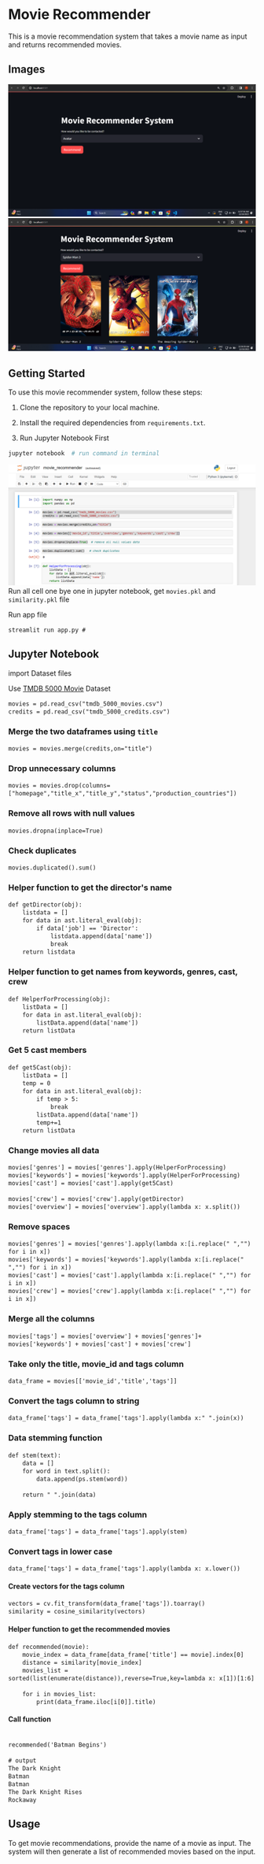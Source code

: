 # Movie Recommender

This is a movie recommendation system that takes a movie name as input and returns recommended movies.

## Images
![Home Page](./home_page1.png)
![Home Page2](./home_page2.png)


## Getting Started

To use this movie recommender system, follow these steps:

1. Clone the repository to your local machine.
2. Install the required dependencies from `requirements.txt`.

3. Run Jupyter Notebook First
``` python []
jupyter notebook  # run command in terminal 
```
![Image Description](./jupyter_notebook.png)
Run all cell one bye one in jupyter notebook, get `movies.pkl` and `similarity.pkl` file

Run app file
``` python3 []
streamlit run app.py #
```

## Jupyter Notebook

import Dataset files

Use [TMDB 5000 Movie](https://www.kaggle.com/datasets/tmdb/tmdb-movie-metadata) Dataset


``` python3 []
movies = pd.read_csv("tmdb_5000_movies.csv")
credits = pd.read_csv("tmdb_5000_credits.csv")
```

### Merge the two dataframes using `title`
``` python3 []
movies = movies.merge(credits,on="title")
```

### Drop unnecessary columns
``` python3 []
movies = movies.drop(columns=["homepage","title_x","title_y","status","production_countries"])
```

### Remove all rows with null values
``` python3 []
movies.dropna(inplace=True)
```

### Check duplicates
``` python3 []
movies.duplicated().sum()
```

### Helper function to get the director's name

``` python3 []
def getDirector(obj):
    listdata = []
    for data in ast.literal_eval(obj):
        if data['job'] == 'Director':
            listdata.append(data['name'])
            break
    return listdata
```

### Helper function to get names from keywords, genres, cast, crew

``` python3 []
def HelperForProcessing(obj):
    listData = []
    for data in ast.literal_eval(obj):
        listData.append(data['name'])
    return listData
```

### Get 5 cast members
``` python3 []
def get5Cast(obj):
    listData = []
    temp = 0
    for data in ast.literal_eval(obj):
        if temp > 5:
            break
        listData.append(data['name'])
        temp+=1
    return listData
```

### Change movies all data
``` python3 []
movies['genres'] = movies['genres'].apply(HelperForProcessing)
movies['keywords'] = movies['keywords'].apply(HelperForProcessing)
movies['cast'] = movies['cast'].apply(get5Cast)

movies['crew'] = movies['crew'].apply(getDirector)
movies['overview'] = movies['overview'].apply(lambda x: x.split())
```

### Remove spaces
``` python3 []
movies['genres'] = movies['genres'].apply(lambda x:[i.replace(" ","") for i in x])
movies['keywords'] = movies['keywords'].apply(lambda x:[i.replace(" ","") for i in x])
movies['cast'] = movies['cast'].apply(lambda x:[i.replace(" ","") for i in x])
movies['crew'] = movies['crew'].apply(lambda x:[i.replace(" ","") for i in x])
```

### Merge all the columns
``` python3 []
movies['tags'] = movies['overview'] + movies['genres']+ movies['keywords'] + movies['cast'] + movies['crew']
```

### Take only the title, movie_id and tags column
``` python3 []
data_frame = movies[['movie_id','title','tags']]
```

### Convert the tags column to string
``` python3 []
data_frame['tags'] = data_frame['tags'].apply(lambda x:" ".join(x))
```

### Data stemming function
``` python3 []
def stem(text):
    data = []
    for word in text.split():
        data.append(ps.stem(word))
    
    return " ".join(data)
```

### Apply stemming to the tags column
``` python3 []
data_frame['tags'] = data_frame['tags'].apply(stem)
```

### Convert tags in lower case
``` python3 []
data_frame['tags'] = data_frame['tags'].apply(lambda x: x.lower())
```

#### Create vectors for the tags column
``` python3 []
vectors = cv.fit_transform(data_frame['tags']).toarray()
similarity = cosine_similarity(vectors)
```

#### Helper function to get the recommended movies
``` python3 []
def recommended(movie):
    movie_index = data_frame[data_frame['title'] == movie].index[0]
    distance = similarity[movie_index]
    movies_list = sorted(list(enumerate(distance)),reverse=True,key=lambda x: x[1])[1:6]
    
    for i in movies_list:
        print(data_frame.iloc[i[0]].title)

```
#### Call function 
``` python3 []

recommended('Batman Begins')

# output 
The Dark Knight
Batman
Batman
The Dark Knight Rises
Rockaway
```
## Usage

To get movie recommendations, provide the name of a movie as input. The system will then generate a list of recommended movies based on the input.

